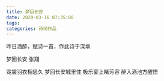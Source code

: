 ```yaml
---
title: 梦回长安
date: 2020-03-16 07:35:00
tags:
categories: 诗词作品
---
```


昨日酒醉，赋诗一首，作此诗于深圳

<!-- more -->

<p class="poem">
梦回长安
张翔

霓裳羽衣相思久
梦回长安城里住
极乐宴上睹芳容
醉入酒池方醒悟

</p>
